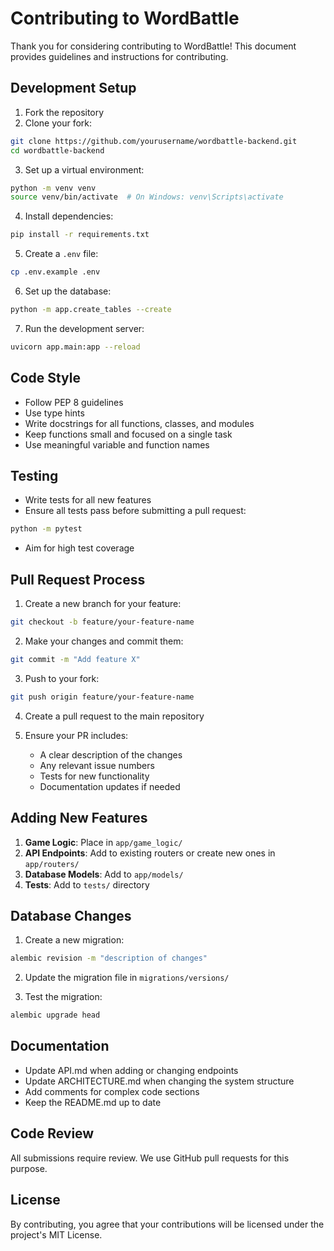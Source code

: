 # Contributing to WordBattle

Thank you for considering contributing to WordBattle! This document provides guidelines and instructions for contributing.

## Development Setup

1. Fork the repository
2. Clone your fork:
```bash
git clone https://github.com/yourusername/wordbattle-backend.git
cd wordbattle-backend
```

3. Set up a virtual environment:
```bash
python -m venv venv
source venv/bin/activate  # On Windows: venv\Scripts\activate
```

4. Install dependencies:
```bash
pip install -r requirements.txt
```

5. Create a `.env` file:
```bash
cp .env.example .env
```

6. Set up the database:
```bash
python -m app.create_tables --create
```

7. Run the development server:
```bash
uvicorn app.main:app --reload
```

## Code Style

- Follow PEP 8 guidelines
- Use type hints
- Write docstrings for all functions, classes, and modules
- Keep functions small and focused on a single task
- Use meaningful variable and function names

## Testing

- Write tests for all new features
- Ensure all tests pass before submitting a pull request:
```bash
python -m pytest
```

- Aim for high test coverage

## Pull Request Process

1. Create a new branch for your feature:
```bash
git checkout -b feature/your-feature-name
```

2. Make your changes and commit them:
```bash
git commit -m "Add feature X"
```

3. Push to your fork:
```bash
git push origin feature/your-feature-name
```

4. Create a pull request to the main repository

5. Ensure your PR includes:
   - A clear description of the changes
   - Any relevant issue numbers
   - Tests for new functionality
   - Documentation updates if needed

## Adding New Features

1. **Game Logic**: Place in `app/game_logic/`
2. **API Endpoints**: Add to existing routers or create new ones in `app/routers/`
3. **Database Models**: Add to `app/models/`
4. **Tests**: Add to `tests/` directory

## Database Changes

1. Create a new migration:
```bash
alembic revision -m "description of changes"
```

2. Update the migration file in `migrations/versions/`

3. Test the migration:
```bash
alembic upgrade head
```

## Documentation

- Update API.md when adding or changing endpoints
- Update ARCHITECTURE.md when changing the system structure
- Add comments for complex code sections
- Keep the README.md up to date

## Code Review

All submissions require review. We use GitHub pull requests for this purpose.

## License

By contributing, you agree that your contributions will be licensed under the project's MIT License.